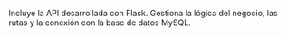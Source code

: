 Incluye la API desarrollada con Flask. Gestiona la lógica del negocio, las rutas y la conexión con la base de datos MySQL.